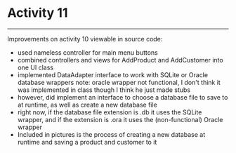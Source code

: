 # Activity 11
---

Improvements on activity 10 viewable in source code:
* used nameless controller for main menu buttons
* combined controllers and views for AddProduct and AddCustomer into one UI class
* implemented DataAdapter interface to work with SQLite or Oracle database wrappers
note: oracle wrapper not functional, I don't think it was implemented in class though I think he just made stubs
* however, did implement an interface to choose a database file to save to at runtime, as well as create a new database file
* right now, if the database file extension is .db it uses the SQLite wrapper, and if the extension is .ora it uses the (non-functional) Oracle wrapper
* Included in pictures is the process of creating a new database at runtime and saving a product and customer to it